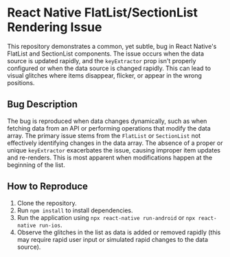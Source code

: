 # React Native FlatList/SectionList Rendering Issue

This repository demonstrates a common, yet subtle, bug in React Native's FlatList and SectionList components. The issue occurs when the data source is updated rapidly, and the `keyExtractor` prop isn't properly configured or when the data source is changed rapidly. This can lead to visual glitches where items disappear, flicker, or appear in the wrong positions.

## Bug Description

The bug is reproduced when data changes dynamically, such as when fetching data from an API or performing operations that modify the data array.  The primary issue stems from the `FlatList` or `SectionList` not effectively identifying changes in the data array.  The absence of a proper or unique `keyExtractor` exacerbates the issue, causing improper item updates and re-renders.  This is most apparent when modifications happen at the beginning of the list.

## How to Reproduce

1. Clone the repository.
2. Run `npm install` to install dependencies.
3. Run the application using `npx react-native run-android` or `npx react-native run-ios`.
4. Observe the glitches in the list as data is added or removed rapidly (this may require rapid user input or simulated rapid changes to the data source).
